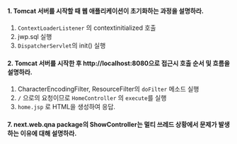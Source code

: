 #### 1. Tomcat 서버를 시작할 때 웹 애플리케이션이 초기화하는 과정을 설명하라.

1. `ContextLoaderListener` 의 contextinitialized 호출
2. jwp.sql 실행
3. `DispatcherServlet`의 init() 실행

#### 2. Tomcat 서버를 시작한 후 http://localhost:8080으로 접근시 호출 순서 및 흐름을 설명하라.

1. CharacterEncodingFilter, ResourceFilter의 `doFilter` 메소드 실행
2. `/` 으로의 요청이므로 `HomeController` 의 `execute`를 실행
3. `home.jsp` 로 HTML을 생성하여 응답.

#### 7. next.web.qna package의 ShowController는 멀티 쓰레드 상황에서 문제가 발생하는 이유에 대해 설명하라.
